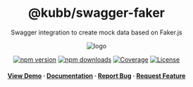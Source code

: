 <div align="center">

<!-- <img src="assets/logo.png" alt="logo" width="200" height="auto" /> -->
<h1>@kubb/swagger-faker</h1>

<p>
   Swagger integration to create mock data based on Faker.js
  </p>
  <img src="https://raw.githubusercontent.com/kubb-project/kubb/main/assets/banner.png" alt="logo"  height="auto" />

[![npm version][npm-version-src]][npm-version-href]
[![npm downloads][npm-downloads-src]][npm-downloads-href]
[![Coverage][coverage-src]][coverage-href]
[![License][license-src]][license-href]

<!-- ALL-CONTRIBUTORS-BADGE:START - Do not remove or modify this section -->
<!-- ALL-CONTRIBUTORS-BADGE:END -->
</p>

<h4>
    <a href="https://codesandbox.io/s/github/kubb-project/kubb/tree/main/examples/typescript" target="_blank">View Demo</a>
    <span> · </span>
      <a href="https://kubb.dev/" target="_blank">Documentation</a>
    <span> · </span>
      <a href="https://github.com/kubb-project/kubb/issues/" target="_blank">Report Bug</a>
    <span> · </span>
      <a href="https://github.com/kubb-project/kubb/issues/" target="_blank">Request Feature</a>
  </h4>
</div>

<!-- Badges -->

[npm-version-src]: https://img.shields.io/npm/v/@kubb/swagger-faker?flat&colorA=18181B&colorB=f58517
[npm-version-href]: https://npmjs.com/package/@kubb/swagger-faker
[npm-downloads-src]: https://img.shields.io/npm/dm/@kubb/swagger-faker?flat&colorA=18181B&colorB=f58517
[npm-downloads-href]: https://npmjs.com/package/@kubb/swagger-faker
[license-src]: https://img.shields.io/github/license/kubb-project/kubb.svg?flat&colorA=18181B&colorB=f58517
[license-href]: https://github.com/kubb-project/kubb/blob/main/LICENSE
[build-src]: https://img.shields.io/github/actions/workflow/status/kubb-project/kubb/ci.yaml?style=flat&colorA=18181B&colorB=f58517
[build-href]: https://www.npmjs.com/package/@kubb/swagger-faker
[minified-src]: https://img.shields.io/bundlephobia/min/@kubb/swagger-faker?style=flat&colorA=18181B&colorB=f58517
[minified-href]: https://www.npmjs.com/package/@kubb/swagger-faker
[coverage-src]: https://img.shields.io/codecov/c/github/kubb-project/kubb?style=flat&colorA=18181B&colorB=f58517
[coverage-href]: https://www.npmjs.com/package/@kubb/swagger-faker

